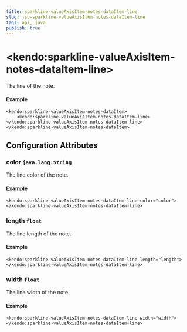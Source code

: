 ```yaml
---
title: sparkline-valueAxisItem-notes-dataItem-line
slug: jsp-sparkline-valueAxisItem-notes-dataItem-line
tags: api, java
publish: true
---
```


# \<kendo:sparkline-valueAxisItem-notes-dataItem-line\>

The line of the note.

#### Example
    <kendo:sparkline-valueAxisItem-notes-dataItem>
        <kendo:sparkline-valueAxisItem-notes-dataItem-line></kendo:sparkline-valueAxisItem-notes-dataItem-line>
    </kendo:sparkline-valueAxisItem-notes-dataItem>

## Configuration Attributes

### color `java.lang.String`

The line color of the note.

#### Example
    <kendo:sparkline-valueAxisItem-notes-dataItem-line color="color">
    </kendo:sparkline-valueAxisItem-notes-dataItem-line>

### length `float`

The line length of the note.

#### Example
    <kendo:sparkline-valueAxisItem-notes-dataItem-line length="length">
    </kendo:sparkline-valueAxisItem-notes-dataItem-line>

### width `float`

The line width of the note.

#### Example
    <kendo:sparkline-valueAxisItem-notes-dataItem-line width="width">
    </kendo:sparkline-valueAxisItem-notes-dataItem-line>

 
